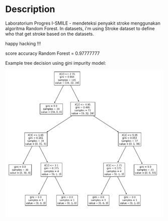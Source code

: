 # Description
Laboratorium Progres I-SMILE - mendeteksi penyakit stroke menggunakan algoritma Random Forest. In datasets, i'm using Stroke dataset to define who that get stroke based on the datasets.

happy hacking !!!

score accuracy Random Forest = 0.97777777

Example tree decision using gini impurity model:

![alt text](https://github.com/vh4/Compare_classification_randomForest_and_decisionTree/blob/master/img.png)
